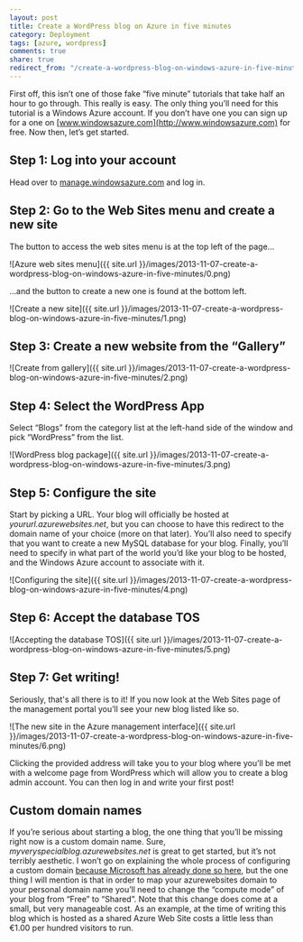 ```yaml
---
layout: post
title: Create a WordPress blog on Azure in five minutes
category: Deployment
tags: [azure, wordpress]
comments: true
share: true
redirect_from: "/create-a-wordpress-blog-on-windows-azure-in-five-minutes/"
---
```

First off, this isn’t one of those fake “five minute” tutorials that take half an hour to go through. This really is easy. The only thing you’ll need for this tutorial is a Windows Azure account. If you don’t have one you can sign up for a one on [www.windowsazure.com](http://www.windowsazure.com) for free. Now then, let’s get started.

## Step 1: Log into your account

Head over to [manage.windowsazure.com](http://manage.windowsazure.com) and log in.

## Step 2: Go to the Web Sites menu and create a new site

The button to access the web sites menu is at the top left of the page…

![Azure web sites menu]({{ site.url }}/images/2013-11-07-create-a-wordpress-blog-on-windows-azure-in-five-minutes/0.png)

…and the button to create a new one is found at the bottom left.

![Create a new site]({{ site.url }}/images/2013-11-07-create-a-wordpress-blog-on-windows-azure-in-five-minutes/1.png)

## Step 3: Create a new website from the “Gallery”

![Create from gallery]({{ site.url }}/images/2013-11-07-create-a-wordpress-blog-on-windows-azure-in-five-minutes/2.png)

## Step 4: Select the WordPress App

Select “Blogs” from the category list at the left-hand side of the window and pick “WordPress” from the list.

![WordPress blog package]({{ site.url }}/images/2013-11-07-create-a-wordpress-blog-on-windows-azure-in-five-minutes/3.png)

## Step 5: Configure the site

Start by picking a URL. Your blog will officially be hosted at *yoururl.azurewebsites.net*, but you can choose to have this redirect to the domain name of your choice (more on that later). You’ll also need to specify that you want to create a new MySQL database for your blog. Finally, you’ll need to specify in what part of the world you’d like your blog to be hosted, and the Windows Azure account to associate with it.

![Configuring the site]({{ site.url }}/images/2013-11-07-create-a-wordpress-blog-on-windows-azure-in-five-minutes/4.png)

## Step 6: Accept the database TOS

![Accepting the database TOS]({{ site.url }}/images/2013-11-07-create-a-wordpress-blog-on-windows-azure-in-five-minutes/5.png)

## Step 7: Get writing!

Seriously, that's all there is to it! If you now look at the Web Sites page of the management portal you’ll see your new blog listed like so.

![The new site in the Azure management interface]({{ site.url }}/images/2013-11-07-create-a-wordpress-blog-on-windows-azure-in-five-minutes/6.png)

Clicking the provided address will take you to your blog where you’ll be met with a welcome page from WordPress which will allow you to create a blog admin account. You can then log in and write your first post!

## Custom domain names

If you’re serious about starting a blog, the one thing that you’ll be missing right now is a custom domain name. Sure, *myveryspecialblog.azurewebsites.net* is great to get started, but it’s not terribly aesthetic. I won’t go on explaining the whole process of configuring a custom domain [because Microsoft has already done so here](http://www.windowsazure.com/en-us/develop/net/common-tasks/custom-dns-web-site/), but the one thing I will mention is that in order to map your azurewebsites domain to your personal domain name you’ll need to change the “compute mode” of your blog from “Free” to “Shared”. Note that this change does come at a small, but very manageable cost. As an example, at the time of writing this blog which is hosted as a shared Azure Web Site costs a little less than €1.00 per hundred visitors to run.


